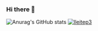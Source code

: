 ### Hi there 👋

<!--
**lleitep3/lleitep3** is a ✨ _special_ ✨ repository because its `README.md` (this file) appears on your GitHub profile.

Here are some ideas to get you started:

- 🔭 I’m currently working on ...
- 🌱 I’m currently learning ...
- 👯 I’m looking to collaborate on ...
- 🤔 I’m looking for help with ...
- 💬 Ask me about ...
- 📫 How to reach me: ...
- 😄 Pronouns: ...
- ⚡ Fun fact: ...
-->
![Anurag's GitHub stats](https://github-readme-stats.vercel.app/api?username=lleitep3&theme=dark&show_icons=true)
[![lleitep3](https://github-readme-stats.vercel.app/api/top-langs/?username=lleitep3&hide=html&layout=compact&theme=dark)](https://github.com/lleitep3/)
